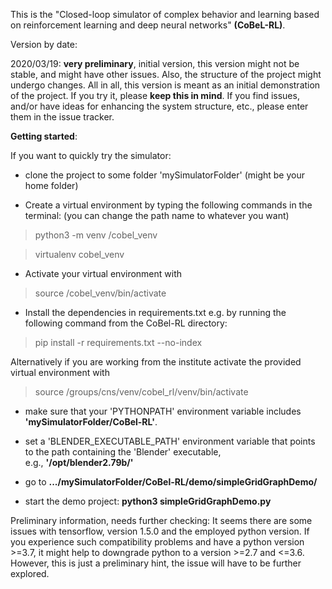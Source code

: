 This is the "Closed-loop simulator of complex behavior and learning based on reinforcement learning and deep neural networks" **(CoBeL-RL)**.

Version by date:

2020/03/19: **very preliminary**, initial version, this version might not be stable, and might have other issues. Also, the structure of the project might undergo changes. All in all, this version is meant as an initial demonstration of the project. If you try it, please **keep this in mind**. If you find issues, and/or have ideas for enhancing the system structure, etc., please enter them in the issue tracker.

**Getting started**:

If you want to quickly try the simulator:
* clone the project to some folder 'mySimulatorFolder' (might be your home folder)

* Create a virtual environment by typing the following commands in the 
terminal: (you can change the path name to whatever you want)
> python3 -m venv /cobel_venv

> virtualenv cobel_venv

* Activate your virtual environment with 
> source /cobel_venv/bin/activate

* Install the dependencies in requirements.txt e.g. by running the following
 command from the CoBel-RL directory:
>pip install -r requirements.txt --no-index

Alternatively if you are working from the institute activate the provided virtual environment with 
> source /groups/cns/venv/cobel_rl/venv/bin/activate

* make sure that your 'PYTHONPATH' environment variable includes **'mySimulatorFolder/CoBel-RL'**.
* set a 'BLENDER_EXECUTABLE_PATH' environment variable that points to the path containing the 'Blender' executable,  
e.g., **'/opt/blender2.79b/'**  

* go to **.../mySimulatorFolder/CoBel-RL/demo/simpleGridGraphDemo/**
* start the demo project: **python3 simpleGridGraphDemo.py**


Preliminary information, needs further checking: It seems there are some issues with tensorflow, version 1.5.0 and the employed python version. If you experience such compatibility problems and have a python version >=3.7, it might help to downgrade python to a version >=2.7 and <=3.6. However, this is just a preliminary hint, the issue will have to be further explored.